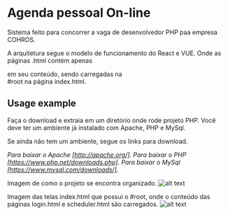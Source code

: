 # Agenda pessoal On-line

Sistema feito para concorrer a vaga de desenvolvedor PHP paa empresa COHROS.
<br />

A arquitetura segue o modelo de funcionamento do React e VUE. Onde as páginas .html contém apenas <div> em seu conteúdo, sendo carregadas na <div> #root na página index.html.
   
## Usage example

Faça o download e extraia em um diretório onde rode projeto PHP. Você deve ter um ambiente já instalado com Apache, PHP e MySql.

Se ainda não tem um ambiente, segue os links para download.

_Para baixar o Apache  [http://apache.org/]._
_Para baixar o PHP  [https://www.php.net/downloads.php]._
_Para baixar o MySql [https://www.mysql.com/downloads/]._


Imagem de como o projeto se encontra organizado. 
![alt text](https://github.com/plata4m/cohrosSistemaParaConcorrerVagaPHP/blob/master/arquitetura.png?raw=true)



Imagem das telas index.html que possui o #root, onde o conteúdo das páginas login.html e scheduler.html são carregados.
![alt text](https://github.com/plata4m/cohrosSistemaParaConcorrerVagaPHP/blob/master/telas.png?raw=true)


